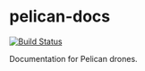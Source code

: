 # pelican-docs

[![Build Status](https://travis-ci.com/CopterExpress/pelican-docs.svg?branch=master)](https://travis-ci.com/CopterExpress/pelican-docs)

Documentation for Pelican drones.
